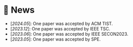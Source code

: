 # 📢 News
- \[*2024.05*\]: One paper was accepted by ACM TIST.
- \[*2023.12*\]: One paper was accepted by IEEE TSC.
- \[*2023.06*\]: One paper was accepted by IEEE SECON2023.
- \[*2023.05*\]: One paper was accepted by SPE.
